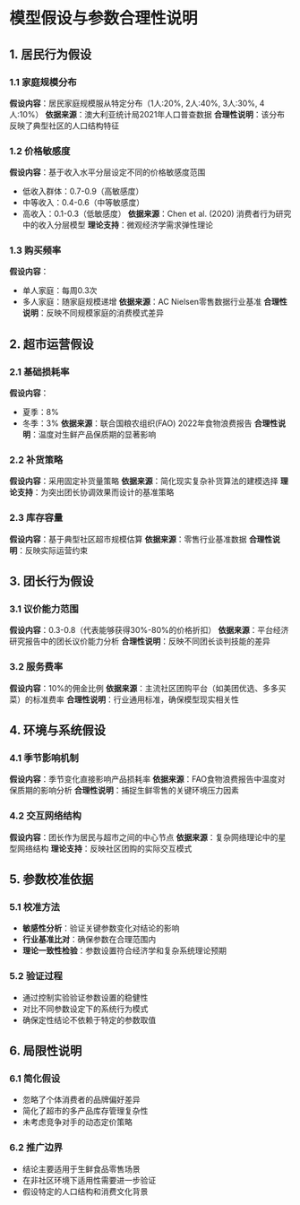 # 模型假设与参数合理性说明

## 1. 居民行为假设

### 1.1 家庭规模分布
**假设内容**：居民家庭规模服从特定分布（1人:20%, 2人:40%, 3人:30%, 4人:10%）
**依据来源**：澳大利亚统计局2021年人口普查数据
**合理性说明**：该分布反映了典型社区的人口结构特征

### 1.2 价格敏感度
**假设内容**：基于收入水平分层设定不同的价格敏感度范围
- 低收入群体：0.7-0.9（高敏感度）
- 中等收入：0.4-0.6（中等敏感度）  
- 高收入：0.1-0.3（低敏感度）
**依据来源**：Chen et al. (2020) 消费者行为研究中的收入分层模型
**理论支持**：微观经济学需求弹性理论

### 1.3 购买频率
**假设内容**：
- 单人家庭：每周0.3次
- 多人家庭：随家庭规模递增
**依据来源**：AC Nielsen零售数据行业基准
**合理性说明**：反映不同规模家庭的消费模式差异

## 2. 超市运营假设

### 2.1 基础损耗率
**假设内容**：
- 夏季：8%
- 冬季：3%
**依据来源**：联合国粮农组织(FAO) 2022年食物浪费报告
**合理性说明**：温度对生鲜产品保质期的显著影响

### 2.2 补货策略
**假设内容**：采用固定补货量策略
**依据来源**：简化现实复杂补货算法的建模选择
**理论支持**：为突出团长协调效果而设计的基准策略

### 2.3 库存容量
**假设内容**：基于典型社区超市规模估算
**依据来源**：零售行业基准数据
**合理性说明**：反映实际运营约束

## 3. 团长行为假设

### 3.1 议价能力范围
**假设内容**：0.3-0.8（代表能够获得30%-80%的价格折扣）
**依据来源**：平台经济研究报告中的团长议价能力分析
**合理性说明**：反映不同团长谈判技能的差异

### 3.2 服务费率
**假设内容**：10%的佣金比例
**依据来源**：主流社区团购平台（如美团优选、多多买菜）的标准费率
**合理性说明**：行业通用标准，确保模型现实相关性

## 4. 环境与系统假设

### 4.1 季节影响机制
**假设内容**：季节变化直接影响产品损耗率
**依据来源**：FAO食物浪费报告中温度对保质期的影响分析
**合理性说明**：捕捉生鲜零售的关键环境压力因素

### 4.2 交互网络结构
**假设内容**：团长作为居民与超市之间的中心节点
**依据来源**：复杂网络理论中的星型网络结构
**理论支持**：反映社区团购的实际交互模式

## 5. 参数校准依据

### 5.1 校准方法
- **敏感性分析**：验证关键参数变化对结论的影响
- **行业基准比对**：确保参数在合理范围内
- **理论一致性检验**：参数设置符合经济学和复杂系统理论预期

### 5.2 验证过程
- 通过控制实验验证参数设置的稳健性
- 对比不同参数设定下的系统行为模式
- 确保定性结论不依赖于特定的参数取值

## 6. 局限性说明

### 6.1 简化假设
- 忽略了个体消费者的品牌偏好差异
- 简化了超市的多产品库存管理复杂性
- 未考虑竞争对手的动态定价策略

### 6.2 推广边界
- 结论主要适用于生鲜食品零售场景
- 在非社区环境下适用性需要进一步验证
- 假设特定的人口结构和消费文化背景